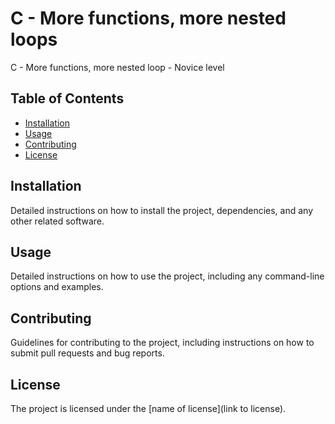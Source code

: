 # C - More functions, more nested loops

C - More functions, more nested loop - Novice level

## Table of Contents

- [Installation](#installation)
- [Usage](#usage)
- [Contributing](#contributing)
- [License](#license)

## Installation

Detailed instructions on how to install the project, dependencies, and any other related software.

## Usage

Detailed instructions on how to use the project, including any command-line options and examples.

## Contributing

Guidelines for contributing to the project, including instructions on how to submit pull requests and bug reports.

## License

The project is licensed under the [name of license](link to license).

